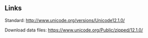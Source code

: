 Links
-----
    
Standard: http://www.unicode.org/versions/Unicode12.1.0/

Download data files: https://www.unicode.org/Public/zipped/12.1.0/
